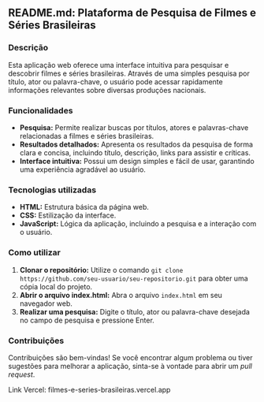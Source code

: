 ## **README.md: Plataforma de Pesquisa de Filmes e Séries Brasileiras**

### **Descrição**

Esta aplicação web oferece uma interface intuitiva para pesquisar e descobrir filmes e séries brasileiras. Através de uma simples pesquisa por título, ator ou palavra-chave, o usuário pode acessar rapidamente informações relevantes sobre diversas produções nacionais.

### **Funcionalidades**

* **Pesquisa:** Permite realizar buscas por títulos, atores e palavras-chave relacionadas a filmes e séries brasileiras.
* **Resultados detalhados:** Apresenta os resultados da pesquisa de forma clara e concisa, incluindo título, descrição, links para assistir e críticas.
* **Interface intuitiva:** Possui um design simples e fácil de usar, garantindo uma experiência agradável ao usuário.

### **Tecnologias utilizadas**

* **HTML:** Estrutura básica da página web.
* **CSS:** Estilização da interface.
* **JavaScript:** Lógica da aplicação, incluindo a pesquisa e a interação com o usuário.

### **Como utilizar**

1. **Clonar o repositório:** Utilize o comando `git clone https://github.com/seu-usuario/seu-repositorio.git` para obter uma cópia local do projeto.
2. **Abrir o arquivo index.html:** Abra o arquivo `index.html` em seu navegador web.
3. **Realizar uma pesquisa:** Digite o título, ator ou palavra-chave desejada no campo de pesquisa e pressione Enter.

### **Contribuições**

Contribuições são bem-vindas! Se você encontrar algum problema ou tiver sugestões para melhorar a aplicação, sinta-se à vontade para abrir um *pull request*.

Link Vercel: filmes-e-series-brasileiras.vercel.app
